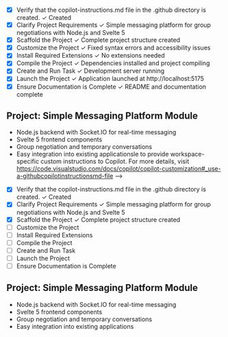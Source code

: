 <!-- Use this file to provide workspace-specific custom instructions to Copilot. For more details, visit https://code.visualstudio.com/docs/copilot/copilot-customization#_use-a-githubcopilotinstructionsmd-file -->
- [x] Verify that the copilot-instructions.md file in the .github directory is created. ✓ Created
- [x] Clarify Project Requirements ✓ Simple messaging platform for group negotiations with Node.js and Svelte 5
- [x] Scaffold the Project ✓ Complete project structure created
- [x] Customize the Project ✓ Fixed syntax errors and accessibility issues
- [x] Install Required Extensions ✓ No extensions needed
- [x] Compile the Project ✓ Dependencies installed and project compiling
- [x] Create and Run Task ✓ Development server running
- [x] Launch the Project ✓ Application launched at http://localhost:5175
- [x] Ensure Documentation is Complete ✓ README and documentation complete

## Project: Simple Messaging Platform Module
- Node.js backend with Socket.IO for real-time messaging
- Svelte 5 frontend components
- Group negotiation and temporary conversations
- Easy integration into existing applicationsle to provide workspace-specific custom instructions to Copilot. For more details, visit https://code.visualstudio.com/docs/copilot/copilot-customization#_use-a-githubcopilotinstructionsmd-file -->
- [x] Verify that the copilot-instructions.md file in the .github directory is created. ✓ Created
- [x] Clarify Project Requirements ✓ Simple messaging platform for group negotiations with Node.js and Svelte 5
- [x] Scaffold the Project ✓ Complete project structure created
- [ ] Customize the Project
- [ ] Install Required Extensions
- [ ] Compile the Project
- [ ] Create and Run Task
- [ ] Launch the Project
- [ ] Ensure Documentation is Complete

## Project: Simple Messaging Platform Module
- Node.js backend with Socket.IO for real-time messaging
- Svelte 5 frontend components
- Group negotiation and temporary conversations
- Easy integration into existing applications

